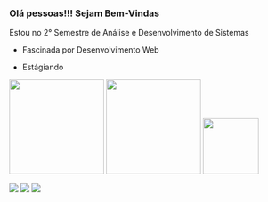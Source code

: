  
### Olá pessoas!!! Sejam Bem-Vindas  

Estou no 2° Semestre de Análise e Desenvolvimento de Sistemas 

- Fascinada  por Desenvolvimento Web

- Estágiando

<img height="170em" src="https://github-readme-stats.vercel.app/api?username=karielly16&show_icons=true&theme=dracula&include_all_commits=true&count_private=true"/>   <img height="170em" src="https://github-readme-stats.vercel.app/api/top-langs/?username=karielly16&layout=compact&langs_count=7&theme=dracula"/> <a> <img src="https://user-images.githubusercontent.com/79888115/145412794-b8830641-f9c7-4a45-9190-4dbb5a79a929.gif" width="100" height="100" border="0"/></a>

<a href="https://www.instagram.com/steffanny_s_/" target="_blank"><img src="https://img.shields.io/badge/-Instagram-%23E4405F?style=for-the-badge&logo=instagram&logoColor=white" target="_blank"></a>
<a href="https://www.linkedin.com/in/steffanny-selzler-4299a2208/" target="_blank"><img src="https://img.shields.io/badge/-LinkedIn-%230077B5?style=for-the-badge&logo=linkedin&logoColor=white" target="_blank"></a>
<a href="https://www.facebook.com/steffanny.k.d.selzler.5/" target="_blank"><img src="https://img.shields.io/badge/Facebook-1877F2?style=for-the-badge&logo=facebook&logoColor=white"></a>
 
